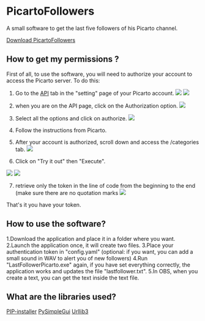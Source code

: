 # PicartoFollowers

A small software to get the last five followers of his Picarto channel.

[Download PicartoFollowers](https://github.com/TeivaScouarnec/BotPicarto/releases/download/Release/PicartoFollower_1-0-0.zip)

## How to get my permissions ?

First of all, to use the software, you will need to authorize your account to access the Picarto server.
To do this:

1. Go to the [API](https://api.picarto.tv/) tab in the "setting" page of your Picarto account. 
![](https://i.imgur.com/NDnBv70.png) ![](https://i.imgur.com/kUNlHPx.png)

2. when you are on the API page, click on the Authorization option.
![](https://i.imgur.com/pqPdmTA.png)

3. Select all the options and click on authorize.
![](https://i.imgur.com/MpwYl9R.png)

4. Follow the instructions from Picarto.

5. After your account is authorized, scroll down and access the /categories tab.
![](https://i.imgur.com/97RrRX8.png)

6. Click on "Try it out" then "Execute".

![](https://i.imgur.com/6oUbjLS.png) ![](https://i.imgur.com/6TB8ZSU.png)

7. retrieve only the token in the line of code from the beginning to the end (make sure there are no quotation marks 
![](https://i.imgur.com/hbShzoE.png)

That's it you have your token.

## How to use the software?

1.Download the application and place it in a folder where you want.
2.Launch the application once, it will create two files.
3.Place your authentication token in "config.yaml" (optional: if you want, you can add a small sound in WAV to alert you of new followers)
4.Run "LastFollowerPicarto.exe" again, if you have set everything correctly, the application works and updates the file "lastfollower.txt".
5.In OBS, when you create a text, you can get the text inside the text file.

## What are the libraries used?
[PIP-installer](https://pypi.org/project/pip/)
[PySimpleGui](https://github.com/PySimpleGUI/PySimpleGUI)
[Urllib3](https://urllib3.readthedocs.io/en/stable/)
